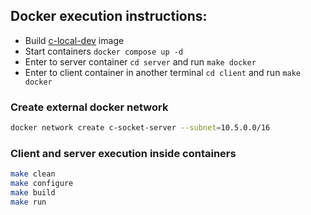 ## Docker execution instructions:
- Build [c-local-dev](https://github.com/eduinlight/docker-local-dev/tree/master/c%2B%2B-local-dev) image
- Start containers `docker compose up -d`
- Enter to server container `cd server` and run `make docker`
- Enter to client container in another terminal `cd client` and run `make docker`

### Create external docker network
```BASH
docker network create c-socket-server --subnet=10.5.0.0/16
```
### Client and server execution inside containers
```BASH
make clean
make configure
make build
make run
```
